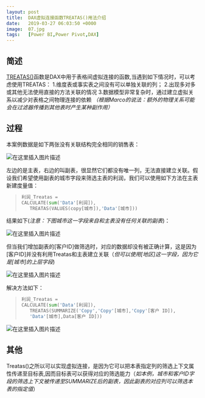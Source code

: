 ```yaml
---
layout: post
title:  DAX虚拟连接函数TREATAS()用法介绍
date:   2019-03-27 06:03:50 +0000
image:  07.jpg
tags:   [Power BI,Power Pivot,DAX]
---
```


## 简述
[TREATAS()](https://docs.microsoft.com/en-us/dax/treatas-function)函数是DAX中用于表格间虚拟连接的函数,当遇到如下情况时，可以考虑使用TREATAS：
1.维度表或事实表之间没有可以单独关联的列；
2.出现多对多或其他无法使用直接的方法关联的情况
3.数据模型非常复杂时，通过建立虚拟关系以减少对表格之间物理连接的依赖
 *（根据Marco的说法：额外的物理关系可能会在过滤器传播到其他表时产生某种副作用）*

## 过程
本案例数据是如下两张没有关联结构完全相同的销售表：

![在这里插入图片描述](https://img-blog.csdnimg.cn/20191128103135224.png)

左边的是主表，右边的叫副表，很显然它们都没有唯一列，无法直接建立关联。假设我们希望使用副表的城市字段来筛选主表的利润，我们可以使用如下方法在主表新建度量值：

>```Python
>利润_Treatas = 
>CALCULATE(sum('Data'[利润]),
>    TREATAS(VALUES(copy[城市]),'Data'[城市]))
>```

结果如下(*注意：下图城市这一字段来自和主表没有任何关联的副表*)：

![在这里插入图片描述](https://img-blog.csdnimg.cn/20191128101346707.png?x-oss-process=image/watermark,type_ZmFuZ3poZW5naGVpdGk,shadow_10,text_d3d3LmQtYmkudGVjaA==,size_16,color_FFFFFF,t_70)

但当我们增加副表的[客户ID]做筛选时，对应的数据却没有被正确计算，这是因为[客户ID]并没有利用Treatas和主表建立关联（*但可以使用[地区]这一字段，因为它是[城市]的上层字段*)

![在这里插入图片描述](https://img-blog.csdnimg.cn/20191128101907432.png?x-oss-process=image/watermark,type_ZmFuZ3poZW5naGVpdGk,shadow_10,text_d3d3LmQtYmkudGVjaA==,size_16,color_FFFFFF,t_70)

解决方法如下：

>```Python
>利润_Treatas = 
>CALCULATE(sum('Data'[利润]),
>    TREATAS(SUMMARIZE('Copy','Copy'[城市],'Copy'[客户 ID]),
>    'Data'[城市],Data[客户 ID]))
>```

![在这里插入图片描述](https://img-blog.csdnimg.cn/20191128102025758.png?x-oss-process=image/watermark,type_ZmFuZ3poZW5naGVpdGk,shadow_10,text_d3d3LmQtYmkudGVjaA==,size_16,color_FFFFFF,t_70)

## 其他
Treatas()之所以可以实现虚拟连接，是因为它可以把本表指定列的筛选上下文属性传递至目标表,因而目标表可以获得对应的筛选能力（*如本例，城市和客户ID字段的筛选上下文被传递至SUMMARIZE后的副表，因此副表的对应列可以筛选本表的指定值*）